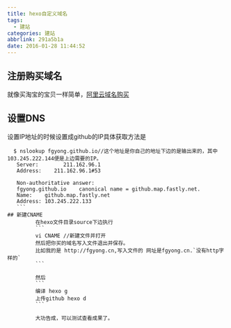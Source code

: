 ```yaml
---
title: hexo自定义域名
tags:
  - 建站
categories: 建站
abbrlink: 291a5b1a
date: 2016-01-28 11:44:52
---
```

## 注册购买域名
就像买淘宝的宝贝一样简单，[阿里云域名购买](http://wanwang.aliyun.com/domain/?spm=5176.200001.n2.13.iyigkk)

## 设置DNS
 设置IP地址的时候设置成github的IP具体获取方法是
  ```
    $ nslookup fgyong.github.io//这个地址是你自己的地址下边的是输出来的，其中103.245.222.144便是上边需要的IP。
     Server:        211.162.96.1
     Address:    211.162.96.1#53

     Non-authoritative answer: 
     fgyong.github.io    canonical name = github.map.fastly.net.
     Name:    github.map.fastly.net
     Address: 103.245.222.133
     ```
## 新建CNAME
           在hexo文件目录source下边执行
           ```
           vi CNAME //新建文件并打开
           然后把你买的域名写入文件退出并保存。
           比如我的是 http://fgyong.cn,写入文件的 网址是fgyong.cn.`没有http字样的`
           ```

           然后
           ```
           编译 hexo g
           上传github hexo d
           ```

           大功告成，可以测试查看成果了。
            
             
